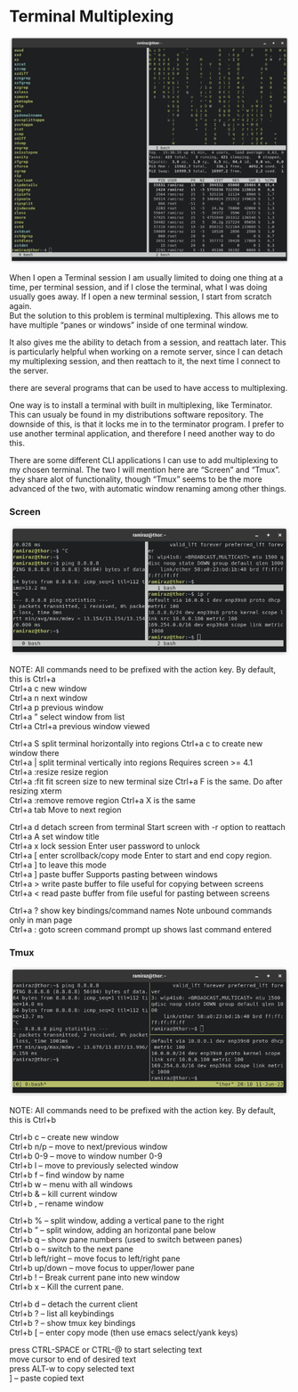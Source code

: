 # Terminal Multiplexing

![](TerminalMultiplexing.multiplexing.png)

When I open a Terminal session I am usually limited to doing one thing at a time, per terminal session, and if I close the terminal, what I was doing usually goes away. If I open a new terminal session, I start from scratch again.  
But the solution to this problem is terminal multiplexing. This allows me to have multiple “panes or windows” inside of one terminal window.

It also gives me the ability to detach from a session, and reattach later. This is particularly helpful when working on a remote server, since I can detach my multiplexing session, and then reattach to it, the next time I connect to the server.

there are several programs that can be used to have access to multiplexing.

One way is to install a terminal with built in multiplexing, like Terminator. This can usualy be found in my distributions software repository. The downside of this, is that it locks me in to the terminator program. I prefer to use another terminal application, and therefore I need another way to do this.

There are some different CLI applications I can use to add multiplexing to my chosen terminal. The two I will mention here are “Screen” and “Tmux”. they share alot of functionality, though “Tmux” seems to be the more advanced of the two, with automatic window renaming among other things.

### Screen

![](TerminalMultiplexing.screen.png)

NOTE: All commands need to be prefixed with the action key. By default, this is Ctrl+a  
Ctrl+a c new window  
Ctrl+a n next window  
Ctrl+a p previous window  
Ctrl+a ” select window from list  
Ctrl+a Ctrl+a previous window viewed

Ctrl+a S split terminal horizontally into regions Ctrl+a c to create new window there  
Ctrl+a | split terminal vertically into regions Requires screen >= 4.1  
Ctrl+a :resize resize region  
Ctrl+a :fit fit screen size to new terminal size Ctrl+a F is the same. Do after resizing xterm  
Ctrl+a :remove remove region Ctrl+a X is the same  
Ctrl+a tab Move to next region

Ctrl+a d detach screen from terminal Start screen with -r option to reattach  
Ctrl+a A set window title  
Ctrl+a x lock session Enter user password to unlock  
Ctrl+a [ enter scrollback/copy mode Enter to start and end copy region. Ctrl+a ] to leave this mode  
Ctrl+a ] paste buffer Supports pasting between windows  
Ctrl+a > write paste buffer to file useful for copying between screens  
Ctrl+a < read paste buffer from file useful for pasting between screens

Ctrl+a ? show key bindings/command names Note unbound commands only in man page  
Ctrl+a : goto screen command prompt up shows last command entered

### Tmux

![](TerminalMultiplexing.tmux.png)

NOTE: All commands need to be prefixed with the action key. By default, this is Ctrl+b

Ctrl+b c – create new window  
Ctrl+b n/p – move to next/previous window  
Ctrl+b 0-9 – move to window number 0-9  
Ctrl+b l – move to previously selected window  
Ctrl+b f – find window by name  
Ctrl+b w – menu with all windows  
Ctrl+b & – kill current window  
Ctrl+b , – rename window

Ctrl+b % – split window, adding a vertical pane to the right  
Ctrl+b ” – split window, adding an horizontal pane below  
Ctrl+b q – show pane numbers (used to switch between panes)  
Ctrl+b o – switch to the next pane  
Ctrl+b left/right – move focus to left/right pane  
Ctrl+b up/down – move focus to upper/lower pane  
Ctrl+b ! – Break current pane into new window  
Ctrl+b x – Kill the current pane.

Ctrl+b d – detach the current client  
Ctrl+b ? – list all keybindings  
Ctrl+b ? – show tmux key bindings  
Ctrl+b [ – enter copy mode (then use emacs select/yank keys)

press CTRL-SPACE or CTRL-@ to start selecting text  
move cursor to end of desired text  
press ALT-w to copy selected text  
] – paste copied text
